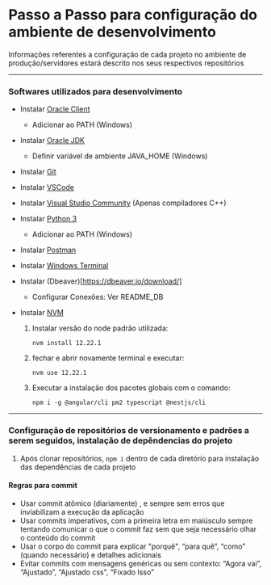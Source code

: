 # Passo a Passo para configuração do ambiente de desenvolvimento



Informações referentes a configuração de cada projeto no ambiente de produção/servidores estará descrito nos seus respectivos repositórios

---

### Softwares utilizados para desenvolvimento

- Instalar [Oracle Client](https://download.oracle.com/otn_software/nt/instantclient/1911000/instantclient-basic-windows.x64-19.11.0.0.0dbru.zip)
  - Adicionar ao PATH (Windows)
- Instalar [Oracle JDK](https://www.oracle.com/br/java/technologies/javase-jdk11-downloads.html#license-lightbox)
  - Definir variável de ambiente JAVA_HOME (Windows)
- Instalar [Git](https://github.com/git-for-windows/git/releases/download)
- Instalar [VSCode](https://code.visualstudio.com/download)
- Instalar [Visual Studio Community](https://visualstudio.microsoft.com/pt-br/thank-you-downloading-visual-studio/?sku=Community&rel=16) (Apenas compiladores C++)
- Instalar [Python 3](https://www.python.org/ftp/python/3.8.10/python-3.8.10-amd64.exe)
  - Adicionar ao PATH (Windows)
- Instalar [Postman](https://www.postman.com/downloads/)
- Instalar [Windows Terminal](https://www.microsoft.com/pt-br/p/windows-terminal/9n0dx20hk701?activetab=pivot:overviewtab)
- Instalar (Dbeaver)[https://dbeaver.io/download/]
  - Configurar Conexões: Ver README_DB
- Instalar [NVM](https://github.com/coreybutler/nvm-windows)

  1. Instalar versão do node padrão utilizada:

     `nvm install 12.22.1`

  2. fechar e abrir novamente terminal e executar:

     `nvm use 12.22.1`

  3. Executar a instalação dos pacotes globais com o comando:

     `npm i -g @angular/cli pm2 typescript @nestjs/cli`

---

### Configuração de repositórios de versionamento e padrões a serem seguidos, instalação de depêndencias do projeto

1. Após clonar repositórios, `npm i` dentro de cada diretório para instalação das dependências de cada projeto

#### Regras para commit

- Usar commit atômico (diariamente) , e sempre sem erros que inviabilizam a execução da aplicação
- Usar commits imperativos, com a primeira letra em maiúsculo sempre tentando comunicar o que o commit faz sem que seja necessário olhar o conteúdo do commit
- Usar o corpo do commit para explicar "porquê", “para quê”, “como” (quando necessário) e detalhes adicionais
- Evitar commits com mensagens genéricas ou sem contexto: “Agora vai”, “Ajustado”, “Ajustado css”, “Fixado Isso”
